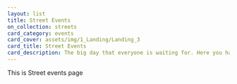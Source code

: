 ```yaml
---
layout: list
title: Street Events
on_collection: streets
card_category: events
card_cover: assets/img/1_Landing/Landing_3
card_title: Street Events
card_description: The big day that everyone is waiting for. Here you have the oportunity to see and appreciate big artists and local bands.
---
```

This is Street events page